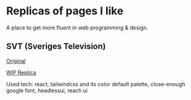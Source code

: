 # Replicas of pages I like

A place to get more fluent in web programming & design.

## SVT (Sveriges Television)

[Original](https://www.svt.se)

[WIP Replica](http://svt.styles.andrej.nu)

Used tech: react, tailwindcss and its color default palette, close-enough google font, headlessui, reach ui
